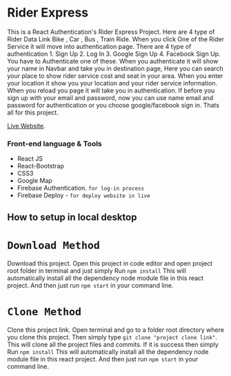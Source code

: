 # Rider Express

This is a React Authentication's Rider Express Project. Here are 4 type of Rider Data Link Bike , Car , Bus , Train Ride. When you click One of the Rider Service it will move into authentication page. There are 4 type of authentication 1. Sign Up 2. Log In 3. Google Sign Up 4. Facebook Sign Up. You have to Authenticate one of these. When you authenticate it will show your name in Navbar and take you in destination page, Here you can search your place to show rider service cost and seat in your area. When you enter your location it show you your location and your rider service information. When you reload you page it will take you in authentication. If before you sign up with your email and password, now you can use name email and password for authentication or you choose google/facebook sign in. Thats all for this project.

[Live Website](https://react-authentication-pro-3da61.web.app/).

### Front-end language & Tools

- React JS
- React-Bootstrap
- CSS3
- Google Map
- Firebase Authentication. `for log-in process`
- Firebase Deploy - `for deploy website in live`

## How to setup in local desktop

# `Download Method`

Download this project. Open this project in code editor and open project root folder in terminal and just simply Run `npm install` This will automatically install all the dependency node module file in this react project. And then just run `npm start` in your command line.

# `Clone Method`

Clone this project link. Open terminal and go to a folder root directory where you clone this project. Then simply type `git clone "project clone link"`. This will clone all the project files and commits. If it is success then simply Run `npm install` This will automatically install all the dependency node module file in this react project. And then just run `npm start` in your command line.
